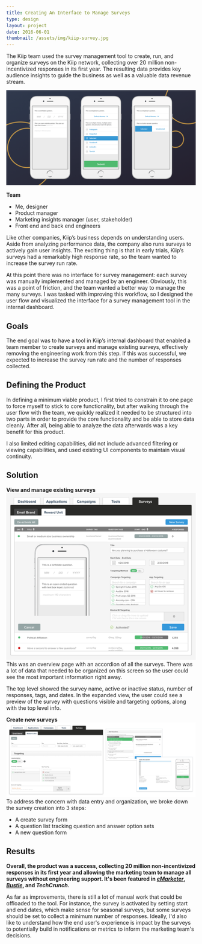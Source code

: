 ```yaml
---
title: Creating An Interface to Manage Surveys
type: design
layout: project
date: 2016-06-01
thumbnail: /assets/img/kiip-survey.jpg
---
```


The Kiip team used the survey management tool to create, run, and organize surveys on the Kiip network, collecting over 20 million non-incentivized responses in its first year. The resulting data provides key audience insights to guide the business as well as a valuable data revenue stream.

![Three phones showing the Kiip survey UI on a phone](/assets/img/kiip-survey-1.png)

**Team**
- Me, designer
- Product manager
- Marketing insights manager (user, stakeholder)
- Front end and back end engineers

Like other companies, Kiip’s business depends on understanding users. Aside from analyzing performance data, the company also runs surveys to actively gain user insights. The exciting thing is that in early trials, Kiip’s surveys had a remarkably high response rate, so the team wanted to increase the survey run rate.

At this point there was no interface for survey management: each survey was manually implemented and managed by an engineer. Obviously, this was a point of friction, and the team wanted a better way to manage the many surveys. I was tasked with improving this workflow, so I designed the user flow and visualized the interface for a survey management tool in the internal dashboard.

## Goals
The end goal was to have a tool in Kiip’s internal dashboard that enabled a team member to create surveys and manage existing surveys, effectively removing the engineering work from this step. If this was successful, we expected to increase the survey run rate and the number of responses collected.

## Defining the Product
In defining a minimum viable product, I first tried to constrain it to one page to force myself to stick to core functionality, but after walking through the user flow with the team, we quickly realized it needed to be structured into two parts in order to provide the core functionality and be able to store data cleanly. After all, being able to analyze the data afterwards was a key benefit for this product.

I also limited editing capabilities, did not include advanced filtering or viewing capabilities, and used existing UI components to maintain visual continuity.

## Solution

**View and manage existing surveys**
![Survey management screen](/assets/img/kiip-survey-manage.png)
This was an overview page with an accordion of all the surveys. There was a lot of data that needed to be organized on this screen so the user could see the most important information right away.

The top level showed the survey name, active or inactive status, number of responses, tags, and dates. In the expanded view, the user could see a preview of the survey with questions visible and targeting options, along with the top level info.

**Create new surveys**
![New survey screen](/assets/img/kiip-survey-create.png)
To address the concern with data entry and organization, we broke down the survey creation into 3 steps:
- A create survey form
- A question list tracking question and answer option sets
- A new question form

## Results
**Overall, the product was a success, collecting 20 million non-incentivized responses in its first year and allowing the marketing team to manage all surveys without engineering support. It's been featured in [*eMarketer*](https://www.emarketer.com/Article/Where-Will-Mobile-Users-Shopping-this-Holiday/1014485), [*Bustle*](https://www.bustle.com/p/how-you-should-spend-your-tax-refund-according-to-experts-50931), and *TechCrunch*.**

As far as improvements, there is still a lot of manual work that could be offloaded to the tool. For instance, the survey is activated by setting start and end dates, which make sense for seasonal surveys, but some surveys should be set to collect a minimum number of responses. Ideally, I'd also like to understand how the end user's experience is impact by the surveys to potentially build in notifications or metrics to inform the marketing team's decisions.
